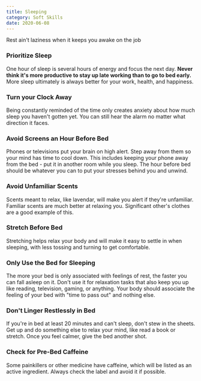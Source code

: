 ```yaml
---
title: Sleeping
category: Soft Skills
date: 2020-06-08
---
```


Rest ain't laziness when it keeps you awake on the job

### Prioritize Sleep

One hour of sleep is several hours of energy and focus the next day. **Never think it's more productive to stay up late working than to go to bed early.** More sleep ultimately is always better for your work, health, and happiness.

### Turn your Clock Away

Being constantly reminded of the time only creates anxiety about how much sleep you haven't gotten yet. You can still hear the alarm no matter what direction it faces.

### Avoid Screens an Hour Before Bed

Phones or televisions put your brain on high alert. Step away from them so your mind has time to cool down. This includes keeping your phone away from the bed - put it in another room while you sleep. The hour before bed should be whatever you can to put your stresses behind you and unwind.

### Avoid Unfamiliar Scents

Scents meant to relax, like lavendar, will make you alert if they're unfamiliar. Familiar scents are much better at relaxing you. Significant other's clothes are a good example of this.

### Stretch Before Bed

Stretching helps relax your body and will make it easy to settle in when sleeping, with less tossing and turning to get comfortable.

### Only Use the Bed for Sleeping

The more your bed is only associated with feelings of rest, the faster you can fall asleep on it. Don't use it for relaxation tasks that also keep you up like reading, television, gaming, or anything. Your body should associate the feeling of your bed with "time to pass out" and nothing else.

### Don't Linger Restlessly in Bed

If you're in bed at least 20 minutes and can't sleep, don't stew in the sheets. Get up and do something else to relax your mind, like read a book or stretch. Once you feel calmer, give the bed another shot.

### Check for Pre-Bed Caffeine

Some painkillers or other medicine have caffeine, which will be listed as an active ingredient. Always check the label and avoid it if possible.

